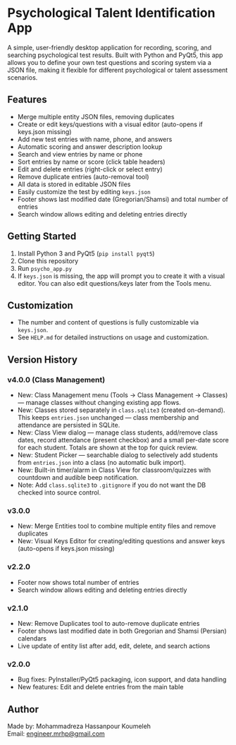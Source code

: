 # Psychological Talent Identification App

A simple, user-friendly desktop application for recording, scoring, and searching psychological test results. Built with Python and PyQt5, this app allows you to define your own test questions and scoring system via a JSON file, making it flexible for different psychological or talent assessment scenarios.

## Features
- Merge multiple entity JSON files, removing duplicates
- Create or edit keys/questions with a visual editor (auto-opens if keys.json missing)
- Add new test entries with name, phone, and answers
- Automatic scoring and answer description lookup
- Search and view entries by name or phone
- Sort entries by name or score (click table headers)
- Edit and delete entries (right-click or select entry)
- Remove duplicate entries (auto-removal tool)
- All data is stored in editable JSON files
- Easily customize the test by editing `keys.json`
- Footer shows last modified date (Gregorian/Shamsi) and total number of entries
- Search window allows editing and deleting entries directly

## Getting Started
1. Install Python 3 and PyQt5 (`pip install pyqt5`)
2. Clone this repository
3. Run `psycho_app.py`
4. If `keys.json` is missing, the app will prompt you to create it with a visual editor. You can also edit questions/keys later from the Tools menu.

## Customization
- The number and content of questions is fully customizable via `keys.json`.
- See `HELP.md` for detailed instructions on usage and customization.


## Version History
### v4.0.0 (Class Management)
- New: Class Management menu (Tools -> Class Management -> Classes) — manage classes without changing existing app flows.
- New: Classes stored separately in `class.sqlite3` (created on-demand). This keeps `entries.json` unchanged — class membership and attendance are persisted in SQLite.
- New: Class View dialog — manage class students, add/remove class dates, record attendance (present checkbox) and a small per-date score for each student. Totals are shown at the top for quick review.
- New: Student Picker — searchable dialog to selectively add students from `entries.json` into a class (no automatic bulk import).
- New: Built-in timer/alarm in Class View for classroom/quizzes with countdown and audible beep notification.
- Note: Add `class.sqlite3` to `.gitignore` if you do not want the DB checked into source control.

### v3.0.0
- New: Merge Entities tool to combine multiple entity files and remove duplicates
- New: Visual Keys Editor for creating/editing questions and answer keys (auto-opens if keys.json missing)

### v2.2.0
- Footer now shows total number of entries
- Search window allows editing and deleting entries directly

### v2.1.0
- New: Remove Duplicates tool to auto-remove duplicate entries
- Footer shows last modified date in both Gregorian and Shamsi (Persian) calendars
- Live update of entity list after add, edit, delete, and search actions

### v2.0.0
- Bug fixes: PyInstaller/PyQt5 packaging, icon support, and data handling
- New features: Edit and delete entries from the main table

## Author
Made by: Mohammadreza Hassanpour Koumeleh  
Email: engineer.mrhp@gmail.com
